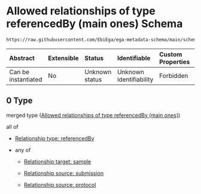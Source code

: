 # Allowed relationships of type referencedBy (main ones) Schema

```txt
https://raw.githubusercontent.com/EbiEga/ega-metadata-schema/main/schemas/EGA.individual.json#/properties/individualRelationships/items/allOf/1/anyOf/0
```



| Abstract            | Extensible | Status         | Identifiable            | Custom Properties | Additional Properties | Access Restrictions | Defined In                                                                           |
| :------------------ | :--------- | :------------- | :---------------------- | :---------------- | :-------------------- | :------------------ | :----------------------------------------------------------------------------------- |
| Can be instantiated | No         | Unknown status | Unknown identifiability | Forbidden         | Allowed               | none                | [EGA.individual.json\*](../../../schemas/EGA.individual.json "open original schema") |

## 0 Type

merged type ([Allowed relationships of type referencedBy (main ones)](ega-6-properties-individual-relationships-items-allof-relationship-constraints-for-an-individual-anyof-allowed-relationships-of-type-referencedby-main-ones.md))

all of

*   [Relationship type: referencedBy](ega-4-definitions-relationship-type-referencedby.md "check type definition")

*   any of

    *   [Relationship target: sample](ega-4-definitions-relationship-target-sample.md "check type definition")

    *   [Relationship source: submission](ega-4-definitions-relationship-source-submission.md "check type definition")

    *   [Relationship source: protocol](ega-4-definitions-relationship-source-protocol.md "check type definition")

